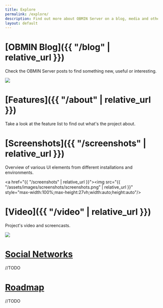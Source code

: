 ```yaml
---
title: Explore
permalink: /explore/
description: Find out more about OBMIN Server on a blog, media and other sources.
layout: default
---
```


# [OBMIN Blog]({{ "/blog" | relative_url }})
<p class="description">Check the OBMIN Server posts to find something new, useful or interesting.</p>
<a href="{{ "/blog" | relative_url }}"><img src="{{ "/assets/images/blogs.png" | relative_url }}" style="max-width:100%;max-height:27vh;width:auto;height:auto"/></a>

# [Features]({{ "/about" | relative_url }})

<p class="description">Take a look at the feature list to find out what's the project about.</p>

# [Screenshots]({{ "/screenshots" | relative_url }})
<p class="description">Overview of various UI elements from different installations and environments.</p>

<a href="{{ "/screenshots" | relative_url }}"><img src="{{ "/assets/images/screenshots/screenshots.png" | relative_url }}" style="max-width:100%;max-height:27vh;width:auto;height:auto"/></a>

# [Video]({{ "/video" | relative_url }})
<p class="description">Project's video and screencasts.</p>
<a href="{{ "/video" | relative_url }}"><img src="{{ "/assets/images/videos.png" | relative_url }}" style="max-width:100%;max-height:37vh;width:auto;height:auto"/></a>

# [Social Networks](#)
//TODO

# [Roadmap](#)
//TODO
